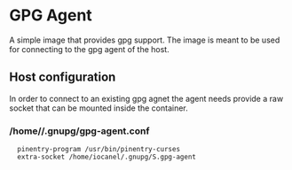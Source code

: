 # GPG Agent

A simple image that provides gpg support.
The image is meant to be used for connecting to the gpg agent of the host.

## Host configuration

In order to connect to an existing gpg agnet the agent needs provide a raw socket that can be mounted inside the container.

### /home/<user>/.gnupg/gpg-agent.conf

      pinentry-program /usr/bin/pinentry-curses
      extra-socket /home/iocanel/.gnupg/S.gpg-agent
